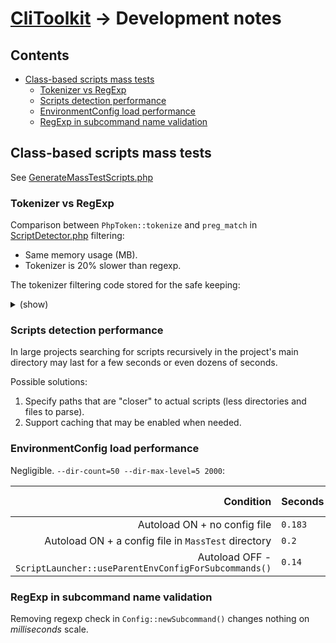 # [CliToolkit](../README.md) -> Development notes

## Contents

- [Class-based scripts mass tests](#class-based-scripts-mass-tests)
    - [Tokenizer vs RegExp](#tokenizer-vs-regexp)
    - [Scripts detection performance](#scripts-detection-performance)
    - [EnvironmentConfig load performance](#environmentconfig-load-performance)
    - [RegExp in subcommand name validation](#regexp-in-subcommand-name-validation)

## Class-based scripts mass tests

See [GenerateMassTestScripts.php](../tools/cli-toolkit/ScriptClasses/Internal/GenerateMassTestScripts.php)

### Tokenizer vs RegExp

Comparison between `PhpToken::tokenize` and `preg_match` in
[ScriptDetector.php](../src/Parametizer/Script/ScriptDetector.php) filtering:
- Same memory usage (MB).
- Tokenizer is 20% slower than regexp.

The tokenizer filtering code stored for the safe keeping:
<details>
<summary>(show)</summary>

```php
$fileNamespace            = null;
$fileClassName            = null;
$isTokenDetectedNamespace = false;
$isTokenDetectedClass     = false;
foreach (PhpToken::tokenize($fileContents) as $fileToken) {
    if (T_ABSTRACT === $fileToken->id) {
        break;
    }

    if ($fileToken->isIgnorable()) {
        continue;
    }

    if (null === $fileNamespace) {
        if ($isTokenDetectedNamespace && T_NAME_QUALIFIED === $fileToken->id) {
            $fileNamespace = $fileToken->text;
        } elseif (T_NAMESPACE === $fileToken->id) {
            $isTokenDetectedNamespace = true;
        }
    }

    if (null === $fileClassName) {
        if ($isTokenDetectedClass && T_STRING === $fileToken->id) {
            $fileClassName = $fileToken->text;

            // Nothing useful for us below this token,
            // e.g. 'namespace' can (should) not be defined below a class declaration.
            break;
        } elseif (T_CLASS === $fileToken->id) {
            $isTokenDetectedClass = true;
        }
    }
}
```
</details>

### Scripts detection performance

In large projects searching for scripts recursively in the project's main directory may last for a few seconds
or even dozens of seconds.

Possible solutions:
1. Specify paths that are "closer" to actual scripts (less directories and files to parse).
2. Support caching that may be enabled when needed.

### EnvironmentConfig load performance

Negligible. `--dir-count=50 --dir-max-level=5 2000`:

|                                                           Condition | Seconds | Memory, MB |
|--------------------------------------------------------------------:|:--------|:-----------|
|                                        Autoload ON + no config file | `0.183` | `27.041`   |
|                 Autoload ON + a config file in `MassTest` directory | `0.2`   | `27.041`   |
| Autoload OFF - `ScriptLauncher::useParentEnvConfigForSubcommands()` | `0.14`  | `25.313`   |

### RegExp in subcommand name validation

Removing regexp check in `Config::newSubcommand()` changes nothing on _milliseconds_ scale.
